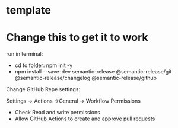 # template

# Change this to get it to work

run in terminal:
* cd to folder: npm init -y
* npm install --save-dev semantic-release @semantic-release/git @semantic-release/changelog @semantic-release/github

Change GitHub Repe settings:

Settings -> Actions ->General -> Workflow Permissions

* Check Read and write permissions
* Allow GitHub Actions to create and approve pull requests
